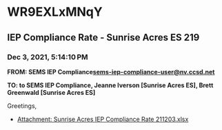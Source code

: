 # WR9EXLxMNqY
## IEP Compliance Rate - Sunrise Acres ES 219
### Dec 3, 2021, 5:14:10 PM
**FROM: SEMS IEP Compliance<sems-iep-compliance-user@nv.ccsd.net>**

**TO: to SEMS IEP Compliance, Jeanne Iverson [Sunrise Acres ES], Brett Greenwald [Sunrise Acres ES]**


Greetings,  





* [Attachment: Sunrise Acres IEP Compliance Rate 211203.xlsx](WR9EXLxMNqY-attachment-1.xlsx)
